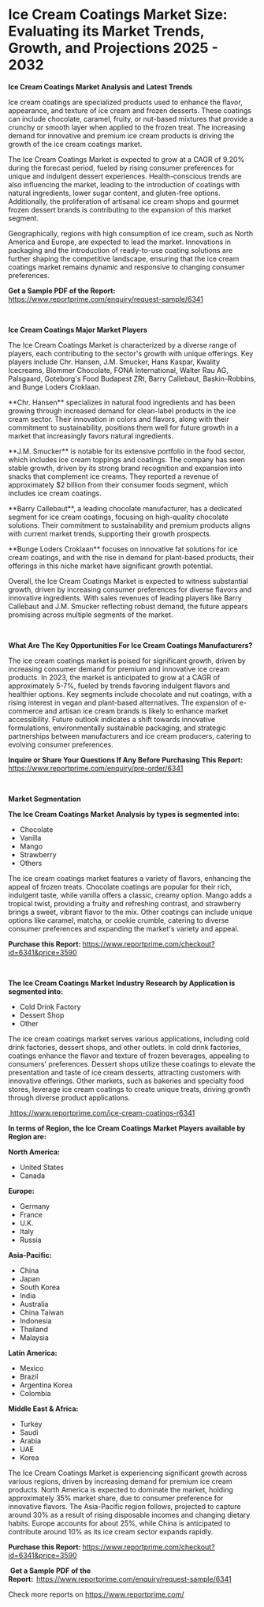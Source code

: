 <p><h1>Ice Cream Coatings Market Size: Evaluating its Market Trends, Growth, and Projections 2025 - 2032</h1></p><p><strong>Ice Cream Coatings Market Analysis and Latest Trends</strong></p>
<p><p>Ice cream coatings are specialized products used to enhance the flavor, appearance, and texture of ice cream and frozen desserts. These coatings can include chocolate, caramel, fruity, or nut-based mixtures that provide a crunchy or smooth layer when applied to the frozen treat. The increasing demand for innovative and premium ice cream products is driving the growth of the ice cream coatings market.</p><p>The Ice Cream Coatings Market is expected to grow at a CAGR of 9.20% during the forecast period, fueled by rising consumer preferences for unique and indulgent dessert experiences. Health-conscious trends are also influencing the market, leading to the introduction of coatings with natural ingredients, lower sugar content, and gluten-free options. Additionally, the proliferation of artisanal ice cream shops and gourmet frozen dessert brands is contributing to the expansion of this market segment.</p><p>Geographically, regions with high consumption of ice cream, such as North America and Europe, are expected to lead the market. Innovations in packaging and the introduction of ready-to-use coating solutions are further shaping the competitive landscape, ensuring that the ice cream coatings market remains dynamic and responsive to changing consumer preferences.</p></p>
<p><strong>Get a Sample PDF of the Report:&nbsp;</strong> <a href="https://www.reportprime.com/enquiry/request-sample/6341?utm_campaign=2953&utm_medium=2&utm_source=Github&utm_content=ia&utm_term=19032025&utm_id=ice-cream-coatings">https://www.reportprime.com/enquiry/request-sample/6341</a></p>
<p>&nbsp;</p>
<p><strong>Ice Cream Coatings Major Market Players</strong></p>
<p><p>The Ice Cream Coatings Market is characterized by a diverse range of players, each contributing to the sector's growth with unique offerings. Key players include Chr. Hansen, J.M. Smucker, Hans Kaspar, Kwality Icecreams, Blommer Chocolate, FONA International, Walter Rau AG, Palsgaard, Goteborg's Food Budapest ZRt, Barry Callebaut, Baskin-Robbins, and Bunge Loders Croklaan.</p><p>**Chr. Hansen** specializes in natural food ingredients and has been growing through increased demand for clean-label products in the ice cream sector. Their innovation in colors and flavors, along with their commitment to sustainability, positions them well for future growth in a market that increasingly favors natural ingredients.</p><p>**J.M. Smucker** is notable for its extensive portfolio in the food sector, which includes ice cream toppings and coatings. The company has seen stable growth, driven by its strong brand recognition and expansion into snacks that complement ice creams. They reported a revenue of approximately $2 billion from their consumer foods segment, which includes ice cream coatings.</p><p>**Barry Callebaut**, a leading chocolate manufacturer, has a dedicated segment for ice cream coatings, focusing on high-quality chocolate solutions. Their commitment to sustainability and premium products aligns with current market trends, supporting their growth prospects. </p><p>**Bunge Loders Croklaan** focuses on innovative fat solutions for ice cream coatings, and with the rise in demand for plant-based products, their offerings in this niche market have significant growth potential.</p><p>Overall, the Ice Cream Coatings Market is expected to witness substantial growth, driven by increasing consumer preferences for diverse flavors and innovative ingredients. With sales revenues of leading players like Barry Callebaut and J.M. Smucker reflecting robust demand, the future appears promising across multiple segments of the market.</p></p>
<p>&nbsp;</p>
<p><strong>What Are The Key Opportunities For Ice Cream Coatings Manufacturers?</strong></p>
<p><p>The ice cream coatings market is poised for significant growth, driven by increasing consumer demand for premium and innovative ice cream products. In 2023, the market is anticipated to grow at a CAGR of approximately 5-7%, fueled by trends favoring indulgent flavors and healthier options. Key segments include chocolate and nut coatings, with a rising interest in vegan and plant-based alternatives. The expansion of e-commerce and artisan ice cream brands is likely to enhance market accessibility. Future outlook indicates a shift towards innovative formulations, environmentally sustainable packaging, and strategic partnerships between manufacturers and ice cream producers, catering to evolving consumer preferences.</p></p>
<p><strong>Inquire or Share Your Questions If Any Before Purchasing This Report:</strong> <a href="https://www.reportprime.com/enquiry/pre-order/6341?utm_campaign=2953&utm_medium=2&utm_source=Github&utm_content=ia&utm_term=19032025&utm_id=ice-cream-coatings">https://www.reportprime.com/enquiry/pre-order/6341</a></p>
<p>&nbsp;</p>
<p><strong>Market Segmentation</strong></p>
<p><strong>The Ice Cream Coatings Market Analysis by types is segmented into:</strong></p>
<p><ul><li>Chocolate</li><li>Vanilla</li><li>Mango</li><li>Strawberry</li><li>Others</li></ul></p>
<p><p>The ice cream coatings market features a variety of flavors, enhancing the appeal of frozen treats. Chocolate coatings are popular for their rich, indulgent taste, while vanilla offers a classic, creamy option. Mango adds a tropical twist, providing a fruity and refreshing contrast, and strawberry brings a sweet, vibrant flavor to the mix. Other coatings can include unique options like caramel, matcha, or cookie crumble, catering to diverse consumer preferences and expanding the market's variety and appeal.</p></p>
<p><strong>Purchase this Report:&nbsp;</strong><a href="https://www.reportprime.com/checkout?id=6341&price=3590&utm_campaign=2953&utm_medium=2&utm_source=Github&utm_content=ia&utm_term=19032025&utm_id=ice-cream-coatings">https://www.reportprime.com/checkout?id=6341&price=3590</a></p>
<p>&nbsp;</p>
<p><strong>The Ice Cream Coatings Market Industry Research by Application is segmented into:</strong></p>
<p><ul><li>Cold Drink Factory</li><li>Dessert Shop</li><li>Other</li></ul></p>
<p><p>The ice cream coatings market serves various applications, including cold drink factories, dessert shops, and other outlets. In cold drink factories, coatings enhance the flavor and texture of frozen beverages, appealing to consumers' preferences. Dessert shops utilize these coatings to elevate the presentation and taste of ice cream desserts, attracting customers with innovative offerings. Other markets, such as bakeries and specialty food stores, leverage ice cream coatings to create unique treats, driving growth through diverse product applications.</p></p>
<p><a href="https://www.reportprime.com/ice-cream-coatings-r6341?utm_campaign=2953&utm_medium=2&utm_source=Github&utm_content=ia&utm_term=19032025&utm_id=ice-cream-coatings">&nbsp;https://www.reportprime.com/ice-cream-coatings-r6341</a></p>
<p><strong>In terms of Region, the Ice Cream Coatings Market Players available by Region are:</strong></p>
<p>
    <p> <strong> North America: </strong>
        <ul>
            <li>United States</li>
            <li>Canada</li>
        </ul>
        </p> 
    <p> <strong> Europe: </strong>
        <ul>
            <li>Germany</li>
            <li>France</li>
            <li>U.K.</li>
            <li>Italy</li>
            <li>Russia</li>
        </ul>
        </p> 
    <p> <strong> Asia-Pacific: </strong>
        <ul>
            <li>China</li>
            <li>Japan</li>
            <li>South Korea</li>
            <li>India</li>
            <li>Australia</li>
            <li>China Taiwan</li>
            <li>Indonesia</li>
            <li>Thailand</li>
            <li>Malaysia</li>
        </ul>
        </p> 
    <p> <strong> Latin America: </strong>
        <ul>
            <li>Mexico</li>
            <li>Brazil</li>
            <li>Argentina Korea</li>
            <li>Colombia</li>
        </ul>
        </p> 
    <p> <strong> Middle East & Africa: </strong>
        <ul>
            <li>Turkey</li>
            <li>Saudi</li>
            <li>Arabia</li>
            <li>UAE</li>
            <li>Korea</li>
        </ul>
    </p>
    </p>
<p><p>The Ice Cream Coatings Market is experiencing significant growth across various regions, driven by increasing demand for premium ice cream products. North America is expected to dominate the market, holding approximately 35% market share, due to consumer preference for innovative flavors. The Asia-Pacific region follows, projected to capture around 30% as a result of rising disposable incomes and changing dietary habits. Europe accounts for about 25%, while China is anticipated to contribute around 10% as its ice cream sector expands rapidly.</p></p>
<p><strong>Purchase this Report: </strong><a href="https://www.reportprime.com/checkout?id=6341&price=3590&utm_campaign=2953&utm_medium=2&utm_source=Github&utm_content=ia&utm_term=19032025&utm_id=ice-cream-coatings">https://www.reportprime.com/checkout?id=6341&price=3590</a></p>
<p>&nbsp;<strong>Get a Sample PDF of the Report:&nbsp;&nbsp;</strong><a href="https://www.reportprime.com/enquiry/request-sample/6341?utm_campaign=2953&utm_medium=2&utm_source=Github&utm_content=ia&utm_term=19032025&utm_id=ice-cream-coatings">https://www.reportprime.com/enquiry/request-sample/6341</a></p>
<p><strong></strong></p>
<p>Check more reports on <a href="https://www.reportprime.com/?utm_campaign=2953&utm_medium=2&utm_source=Github&utm_content=ia&utm_term=19032025&utm_id=ice-cream-coatings">https://www.reportprime.com/</a></p>